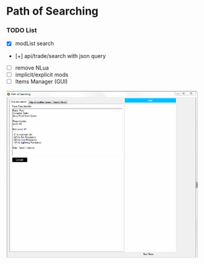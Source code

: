 # Path of Searching
### TODO List

- [x] modList search
- [+] api/trade/search with json query
- [ ] remove NLua
- [ ] implicit/explicit mods
- [ ] Items Manager (GUI)

![](pathofsearching.gif)